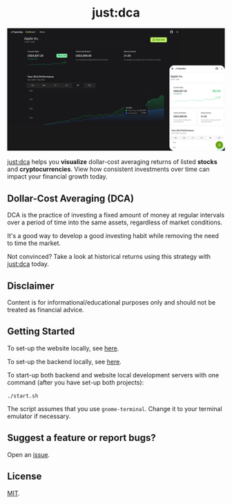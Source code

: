 <h1 align="center">just:dca</h1>

<img src="./assets/banner.png" alt="banner">

[just:dca](https://just-dca.pages.dev/) helps you **visualize** dollar-cost averaging returns of listed **stocks** and **cryptocurrencies**. View how consistent investments over time can impact your financial growth today.

## Dollar-Cost Averaging (DCA)

DCA is the practice of investing a fixed amount of money at regular intervals over a period of time into the same assets, regardless of market conditions.

It's a good way to develop a good investing habit while removing the need to time the market.

Not convinced? Take a look at historical returns using this strategy with [just:dca](https://just-dca.pages.dev/) today.

## Disclaimer

Content is for informational/educational purposes only and should not be treated as financial advice.

## Getting Started

To set-up the website locally, see [here](https://github.com/junnjiee16/just-dca/blob/main/website/README.md).

To set-up the backend locally, see [here](https://github.com/junnjiee16/just-dca/blob/main/backend/README.md).

To start-up both backend and website local development servers with one command (after you have set-up both projects):

```
./start.sh
```

The script assumes that you use `gnome-terminal`. Change it to your terminal emulator if necessary.

## Suggest a feature or report bugs?

Open an [issue](https://github.com/junnjiee16/just-dca/issues).

## License

[MIT](https://github.com/junnjiee16/just-dca).

